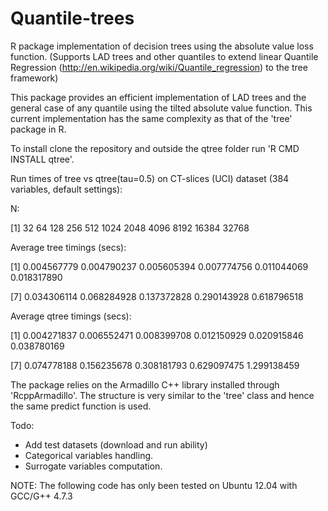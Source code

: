 Quantile-trees
==============

R package implementation of decision trees using the absolute value loss function. (Supports LAD trees and other quantiles to extend linear Quantile Regression (http://en.wikipedia.org/wiki/Quantile_regression) to the tree framework)

This package provides an efficient implementation of LAD trees and the general case
of any quantile using the tilted absolute value function. This current implementation
has the same complexity as that of the 'tree' package in R.

To install clone the repository and outside the qtree folder run 'R CMD INSTALL qtree'.

Run times of tree vs qtree(tau=0.5) on CT-slices (UCI) dataset (384 variables, default settings):

N:

 [1]    32    64   128   256   512  1024  2048  4096  8192 16384 32768

Average tree timings (secs):

 [1] 0.004567779 0.004790237 0.005605394 0.007774756 0.011044069 0.018317890

 [7] 0.034306114 0.068284928 0.137372828 0.290143928 0.618796518

Average qtree timings (secs):

 [1] 0.004271837 0.006552471 0.008399708 0.012150929 0.020915846 0.038780169

 [7] 0.074778188 0.156235678 0.308181793 0.629097475 1.299138459

The package relies on the Armadillo C++ library installed through 'RcppArmadillo'. The structure
is very similar to the 'tree' class and hence the same predict function is used.

Todo:
* Add test datasets (download and run ability)
* Categorical variables handling.
* Surrogate variables computation.


NOTE: The following code has only been tested on Ubuntu 12.04 with GCC/G++ 4.7.3
